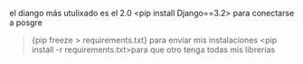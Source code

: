 el diango más utulixado es el 2.0
<pip install Django==3.2>
<pip install psycopg2> para conectarse a posgre
> {pip freeze > requirements.txt} para enviar mis instalaciones
<pip install -r requirements.txt>para que otro tenga todas mis librerias